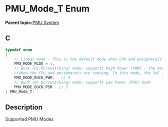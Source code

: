 # PMU\_Mode\_T Enum

**Parent topic:**[PMU System](GUID-4F3FCED2-8D39-4756-838A-1248B8A619A4.md)

## C

```c
typedef enum
{
    // Linear mode - This is the default mode when CPU and peripherals are running.
    PMU_MODE_MLDO = 1,
    // Buck (DC-DC/switching) mode; supports High Power (PWM) - The most efficient mode
    //when the CPU and peripherals are running. In this mode, the SoC is powered by the DC-DC converter
    PMU_MODE_BUCK_PWM,   // 2
    // Buck (DC-DC/switching) mode; supports Low Power (PSK) mode
    PMU_MODE_BUCK_PSM   // 3
} PMU_Mode_T;

```

## Description

Supported PMU Modes

